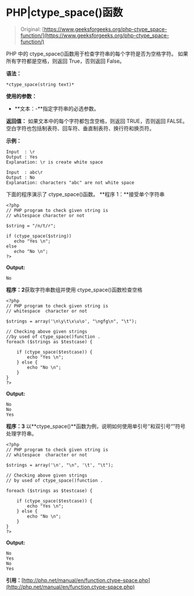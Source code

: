 # PHP|ctype_space()函数

> Original: [https://www.geeksforgeeks.org/php-ctype_space-function/](https://www.geeksforgeeks.org/php-ctype_space-function/)

PHP 中的 ctype_space()函数用于检查字符串的每个字符是否为空格字符。 如果所有字符都是空格，则返回 True，否则返回 False。

**语法：**

```
*ctype_space(string text)*

```

**使用的参数：**

*   **文本：-**指定字符串的必选参数。

**返回值：**
如果文本中的每个字符都包含空格，则返回 TRUE，否则返回 FALSE。 空白字符也包括制表符、回车符、垂直制表符、换行符和换页符。

**示例：**

```
Input  : \r   
Output : Yes
Explanation: \r is create white space

Input  : abc\r
Output : No   
Explanation: characters "abc" are not white space

```

下面的程序演示了 ctype_space()函数。
**程序 1：**接受单个字符串

```
<?php
// PHP program to check given string is 
// whitespace character or not

$string = "/n/t/r";

if (ctype_space($string)) 
   echo "Yes \n";
else 
   echo "No \n";   
?>
```

**Output:**

```
No

```

**程序：2**获取字符串数组并使用 ctype_space()函数检查空格

```
<?php
// PHP program to check given string is 
// whitespace  character or not

$strings = array('\n\y\t\x\u\o', "\ngfg\n", "\t");

// Checking above given strings 
//by used of ctype_space()function .
foreach ($strings as $testcase) {

    if (ctype_space($testcase)) {
        echo "Yes \n";
    } else {
        echo "No \n";
    }
}
?>
```

**Output:**

```
No 
No 
Yes

```

**程序：3**
以**ctype_space()**函数为例，说明如何使用单引号‘’和双引号“”符号处理字符串。

```
<?php
// PHP program to check given string is 
// whitespace  character or not

$strings = array('\n', "\n", '\t', "\t");

// Checking above given strings 
// by used of ctype_space()function .

foreach ($strings as $testcase) {

    if (ctype_space($testcase)) {
        echo "Yes \n";
    } else {
        echo "No \n";
    }
}
?>
```

**Output:**

```
No 
Yes 
No 
Yes

```

**引用：**[http://php.net/manual/en/function.ctype-space.php](http://php.net/manual/en/function.ctype-space.php)